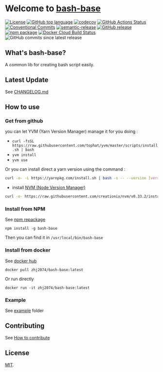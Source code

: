 # Welcome to [bash-base](https://zhang-hongjie.github.io/bash-base)

[![License](https://img.shields.io/github/license/zhang-hongjie/bash-base.svg)](https://github.com/zhang-hongjie/bash-base/blob/master/LICENSE)
[![GitHub top language](https://img.shields.io/github/languages/top/zhang-hongjie/bash-base.svg)](https://github.com/zhang-hongjie/bash-base/search?l=Shell)
[![codecov](https://codecov.io/gh/zhang-hongjie/bash-base/branch/master/graph/badge.svg)](https://codecov.io/gh/zhang-hongjie/bash-base)
[![GitHub Actions Status](https://img.shields.io/github/workflow/status/zhang-hongjie/bash-base/cicd?label=GithubActions)](https://github.com/zhang-hongjie/bash-base/actions)
[![Conventional Commits](https://img.shields.io/badge/Conventional%20Commits-1.0.0-yellow.svg)](https://conventionalcommits.org)
[![semantic-release](https://img.shields.io/badge/%20%20%F0%9F%93%A6%F0%9F%9A%80-semantic--release-e10079.svg)](https://github.com/semantic-release/semantic-release)
[![GitHub release](https://img.shields.io/github/release/zhang-hongjie/bash-base.svg)](https://github.com/zhang-hongjie/bash-base/releases/latest)
[![npm package](https://img.shields.io/npm/v/bash-base.svg)](https://www.npmjs.com/package/bash-base)
[![Docker Cloud Build Status](https://img.shields.io/docker/pulls/zhj2074/bash-base.svg)](https://hub.docker.com/r/zhj2074/bash-base)
![GitHub commits since latest release](https://img.shields.io/github/commits-since/zhang-hongjie/bash-base/latest)


## What's bash-base?

A common lib for creating bash script easily.


## Latest Update
See [CHANGELOG.md](CHANGELOG.md)


## How to use

### Get from github

 you can let YVM (Yarn Version Manager) manage it for you doing :

- `curl -fsSL https://raw.githubusercontent.com/tophat/yvm/master/scripts/install.sh | bash`
- `yvm install`
- `yvm use`

Or you can install direct a yarn version using the command :

```bash
curl -o- -L https://yarnpkg.com/install.sh | bash -s -- --version [version]
```

- install [NVM (Node Version Manager)](https://github.com/creationix/nvm)

```bash
curl -o- https://raw.githubusercontent.com/creationix/nvm/v0.33.2/install.sh | bash
```

### Install from NPM

See [npm repackage](https://www.npmjs.com/package/bash-base)
```
npm install -g bash-base
```
Then you can find it in `/usr/local/bin/bash-base`

### Install from docker

See [docker hub](https://hub.docker.com/r/zhj2074/bash-base)

```
docker pull zhj2074/bash-base:latest
``` 

Or run directly

```
docker run -it zhj2074/bash-base:latest
```
### Example
See [example](example) folder


## Contributing

See [How to contribute](CONTRIBUTING.md)


## License

[MIT](https://opensource.org/licenses/MIT).



